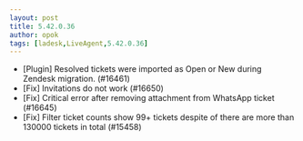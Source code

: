 ```yaml
---
layout: post
title: 5.42.0.36
author: opok
tags: [ladesk,LiveAgent,5.42.0.36]
---
```

- [Plugin] Resolved tickets were imported as Open or New during Zendesk migration. (#16461)
- [Fix] Invitations do not work (#16650)
- [Fix] Critical error after removing attachment from WhatsApp ticket (#16645)
- [Fix] Filter ticket counts show 99+ tickets despite of there are more than 130000 tickets in total (#15458)